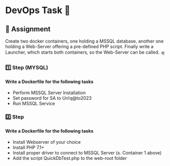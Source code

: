 # DevOps Task 🚀

## 📗 Assignment 
Create two docker containers, one holding a MSSQL database, another one holding a Web-Server offering a pre-defined PHP script. Finally write a Launcher, which starts both containers, so the Web-Server can be called. 
🛸
### 1️⃣ Step (MYSQL)
#### Write a Dockerfile for the following tasks
+ Perform MSSQL Server Installation
+ Set password for SA to Un!q@to2023
+ Run MSSQL Service




### 2️⃣ Step
#### Write a Dockerfile for the following tasks
+ Install Webserver of your choice
+ Install PHP 7.1+
+ Install proper driver to connect to MSSQL Server (s. Container 1 above)
+ Add the script QuickDbTest.php to the web-root folder
